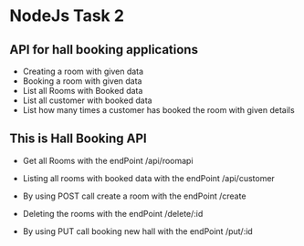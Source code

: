 # NodeJs Task 2 

## API for hall booking applications
 
  + Creating a room with given data
  + Booking a room with given data
  + List all Rooms with Booked data
  + List all customer with booked data
  + List how many times a customer has booked the room with given details
 
##  This is Hall Booking API 

+ Get all Rooms with the endPoint /api/roomapi

+ Listing all rooms with booked data with the endPoint /api/customer

+ By using POST call create a room with the endPoint /create

+ Deleting the rooms with the endPoint /delete/:id

+ By using PUT call booking new hall with the endPoint /put/:id

